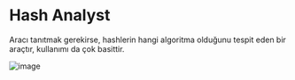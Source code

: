 <b><h1>Hash Analyst</h1></b>

Aracı tanıtmak gerekirse, hashlerin hangi algoritma olduğunu tespit eden bir araçtır, kullanımı da çok basittir.

![image](https://github.com/user-attachments/assets/92600c2f-321a-42f6-9c9d-ef69a992bac1)

